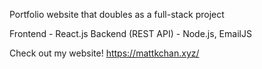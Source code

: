 Portfolio website that doubles as a full-stack project

Frontend - React.js
Backend (REST API) - Node.js, EmailJS

Check out my website!
https://mattkchan.xyz/
